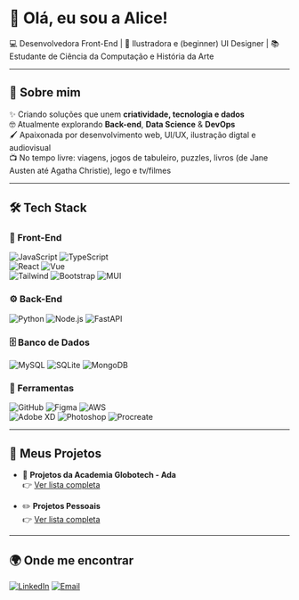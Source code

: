 # 👋 Olá, eu sou a Alice!

💻 Desenvolvedora Front-End | 🎨 Ilustradora e (beginner) UI Designer | 📚 Estudante de Ciência da Computação e História da Arte

---

## 🚀 Sobre mim
✨ Criando soluções que unem **criatividade, tecnologia e dados**   
🤓 Atualmente explorando **Back-end**, **Data Science** & **DevOps**   
🖌️ Apaixonada por desenvolvimento web, UI/UX, ilustração digtal e audiovisual  
📺 No tempo livre: viagens, jogos de tabuleiro, puzzles, livros (de Jane Austen até Agatha Christie), lego e tv/filmes  

---

## 🛠️ Tech Stack

### 🎨 Front-End
![JavaScript](https://img.shields.io/badge/-JavaScript-F7DF1E?style=for-the-badge&logo=javascript&logoColor=black)
![TypeScript](https://img.shields.io/badge/-TypeScript-3178C6?style=for-the-badge&logo=typescript&logoColor=white)  
![React](https://img.shields.io/badge/-React-61DAFB?style=for-the-badge&logo=react&logoColor=black)
![Vue](https://img.shields.io/badge/-Vue.js-4FC08D?style=for-the-badge&logo=vuedotjs&logoColor=white)  
![Tailwind](https://img.shields.io/badge/-TailwindCSS-38B2AC?style=for-the-badge&logo=tailwind-css&logoColor=white)
![Bootstrap](https://img.shields.io/badge/-Bootstrap-7952B3?style=for-the-badge&logo=bootstrap&logoColor=white)
![MUI](https://img.shields.io/badge/-Material%20UI-0081CB?style=for-the-badge&logo=mui&logoColor=white)

### ⚙️ Back-End
![Python](https://img.shields.io/badge/-Python-3776AB?style=for-the-badge&logo=python&logoColor=white)
![Node.js](https://img.shields.io/badge/-Node.js-339933?style=for-the-badge&logo=nodedotjs&logoColor=white)
![FastAPI](https://img.shields.io/badge/-FastAPI-009688?style=for-the-badge&logo=fastapi&logoColor=white)

### 🗄️ Banco de Dados
![MySQL](https://img.shields.io/badge/-MySQL-4479A1?style=for-the-badge&logo=mysql&logoColor=white)
![SQLite](https://img.shields.io/badge/-SQLite-003B57?style=for-the-badge&logo=sqlite&logoColor=white)
![MongoDB](https://img.shields.io/badge/-MongoDB-47A248?style=for-the-badge&logo=mongodb&logoColor=white)

### 🔧 Ferramentas
![GitHub](https://img.shields.io/badge/-GitHub-181717?style=for-the-badge&logo=github&logoColor=white)
![Figma](https://img.shields.io/badge/-Figma-F24E1E?style=for-the-badge&logo=figma&logoColor=white)
![AWS](https://img.shields.io/badge/-AWS-232F3E?style=for-the-badge&logo=amazonaws&logoColor=white)  
![Adobe XD](https://img.shields.io/badge/-Adobe%20XD-FF61F6?style=for-the-badge&logo=adobexd&logoColor=white)
![Photoshop](https://img.shields.io/badge/-Adobe%20Photoshop-31A8FF?style=for-the-badge&logo=adobephotoshop&logoColor=white)
![Procreate](https://img.shields.io/badge/-Procreate-000000?style=for-the-badge&logo=procreate&logoColor=white)

---

## 🌟 Meus Projetos

- 📔 **Projetos da Academia Globotech - Ada**  
  👉 [Ver lista completa](https://github.com/stars/aliceochoa/lists/academia-globotech-ada)

- ✏️ **Projetos Pessoais**  
  👉 [Ver lista completa](https://github.com/stars/aliceochoa/lists/projetos-pessoais)


<!--
## 📊 Estatísticas
## 📊 Estatísticas
![Estatísticas do GitHub](https://github-readme-stats.vercel.app/api?username=aliceochoa&show_icons=true&theme=radical&count_private=true&include_all_commits=true&custom_title=📈%20Minhas%20Estatísticas)  
![Top Langs](https://github-readme-stats.vercel.app/api/top-langs/?username=aliceochoa&layout=compact&theme=radical&count_private=true&langs_count=8&custom_title=🌐%20Linguagens%20mais%20usadas)

---

## 🌟 Projetos em destaque
- 📂 [Sessão da Tarde DB](https://github.com/AliceOchoa/sessao-da-tarde) → Base de dados e dashboard sobre filmes  
- 🐍 [Word Counter Subtitles](https://github.com/AliceOchoa/word-counter) → Análise de palavras em legendas com Python  
- 🚀 [Pythonautas Launchpad](https://github.com/AliceOchoa/pythonautas) → To-do app minimalista e temático  
-->
---

## 🌍 Onde me encontrar
[![LinkedIn](https://img.shields.io/badge/-LinkedIn-0A66C2?style=for-the-badge&logo=linkedin&logoColor=white)](https://linkedin.com/in/alicecochoa) [![Email](https://img.shields.io/badge/-Email-D14836?style=for-the-badge&logo=gmail&logoColor=white)](mailto:alice.ochoa@outlook.com)
